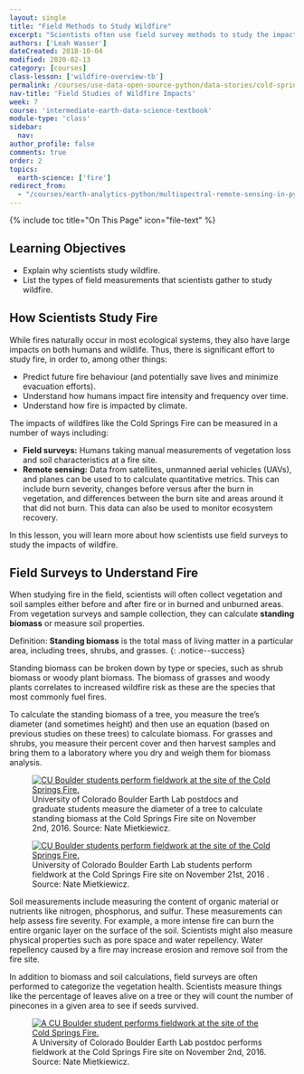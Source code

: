 ```yaml
---
layout: single
title: "Field Methods to Study Wildfire"
excerpt: "Scientists often use field survey methods to study the impacts of wildfire through measurements of biomass and soil. Learn more about how survey methods can be used to study wildfire impacts."
authors: ['Leah Wasser']
dateCreated: 2018-10-04
modified: 2020-02-13
category: [courses]
class-lesson: ['wildfire-overview-tb']
permalink: /courses/use-data-open-source-python/data-stories/cold-springs-wildfire/wildfire-field-methods/
nav-title: 'Field Studies of Wildfire Impacts'
week: 7
course: 'intermediate-earth-data-science-textbook'
module-type: 'class'
sidebar:
  nav:
author_profile: false
comments: true
order: 2
topics:
  earth-science: ['fire']
redirect_from:
  - "/courses/earth-analytics-python/multispectral-remote-sensing-in-python/wildfire-field-methods/"
---
```


{% include toc title="On This Page" icon="file-text" %}

<div class='notice--success' markdown="1">

## <i class="fa fa-graduation-cap" aria-hidden="true"></i> Learning Objectives

* Explain why scientists study wildfire.
* List the types of field measurements that scientists gather to study wildfire.

</div>


## How Scientists Study Fire

While fires naturally occur in most ecological systems, they also have large impacts on both humans and wildlife. Thus, there is significant effort to study fire, in order to, among other things:

* Predict future fire behaviour (and potentially save lives and minimize evacuation efforts).
* Understand how humans impact fire intensity and frequency over time.
* Understand how fire is impacted by climate.

The impacts of wildfires like the Cold Springs Fire can be measured in a number of ways including:

* **Field surveys:** Humans taking manual measurements of vegetation loss and soil characteristics at a fire site.
* **Remote sensing:** Data from satellites, unmanned aerial vehicles (UAVs), and planes can be used to to calculate quantitative metrics. This can include burn severity, changes before versus after the burn in vegetation, and differences between the burn site and areas around it that did not burn. This data can also be used to monitor ecosystem recovery. 

In this lesson, you will learn more about how scientists use field surveys to study the impacts of wildfire.  


## Field Surveys to Understand Fire

When studying fire in the field, scientists will often collect vegetation and soil samples either before and after fire or in burned and unburned areas. From vegetation surveys and sample collection, they can calculate **standing biomass** or measure soil properties. 

<i class="fa fa-star"></i> Definition: **Standing biomass** is the total mass of living matter in a particular area, including trees, shrubs, and grasses.
{: .notice--success}

Standing biomass can be broken down by type or species, such as shrub biomass or woody plant biomass. The biomass of grasses and woody plants correlates to increased wildfire risk as these are the species that most commonly fuel fires. 

To calculate the standing biomass of a tree, you measure the tree’s diameter (and sometimes height) and then use an equation (based on previous studies on these trees) to calculate biomass. For grasses and shrubs, you measure their percent cover and then harvest samples and bring them to a laboratory where you dry and weigh them for biomass analysis. 

<figure>
  <a href="{{ site.url }}/images/earth-analytics/science/cold-springs-fire/students-fieldwork-cold-springs-fire-1.jpg">
    <img src="{{ site.url }}/images/earth-analytics/science/cold-springs-fire/students-fieldwork-cold-springs-fire-1.jpg" alt="CU Boulder students perform fieldwork at the site of the Cold Springs Fire.">
  </a>
  <figcaption>University of Colorado Boulder Earth Lab postdocs and graduate students measure the diameter of a tree to calculate standing biomass at the Cold Springs Fire site on November 2nd, 2016. Source: Nate Mietkiewicz.
  </figcaption>
</figure>

<figure>
  <a href="{{ site.url }}/images/earth-analytics/science/cold-springs-fire/students-fieldwork-cold-springs-fire-3.jpg">
    <img src="{{ site.url }}/images/earth-analytics/science/cold-springs-fire/students-fieldwork-cold-springs-fire-3.jpg" alt="CU Boulder students perform fieldwork at the site of the Cold Springs Fire.">
  </a>
  <figcaption>University of Colorado Boulder Earth Lab students perform fieldwork at the Cold Springs Fire site on November 21st, 2016 . Source: Nate Mietkiewicz.
  </figcaption>
</figure>


Soil measurements include measuring the content of organic material or nutrients like nitrogen, phosphorus, and sulfur. These measurements can help assess fire severity. For example, a more intense fire can burn the entire organic layer on the surface of the soil. Scientists might also measure physical properties such as pore space and water repellency. Water repellency caused by a fire may increase erosion and remove soil from the fire site. 

In addition to biomass and soil calculations,  field surveys are often performed to categorize the vegetation health. Scientists measure things like the percentage of leaves alive on a tree or they will count the number of pinecones in a given area to see if seeds survived. 


<figure>
  <a href="{{ site.url }}/images/earth-analytics/science/cold-springs-fire/students-fieldwork-cold-springs-fire-2.jpg">
    <img src="{{ site.url }}/images/earth-analytics/science/cold-springs-fire/students-fieldwork-cold-springs-fire-2.jpg" alt="A CU Boulder student performs fieldwork at the site of the Cold Springs Fire.">
  </a>
  <figcaption>A University of Colorado Boulder Earth Lab postdoc performs fieldwork at the Cold Springs Fire site on November 2nd, 2016. Source: Nate Mietkiewicz.
  </figcaption>
</figure>

